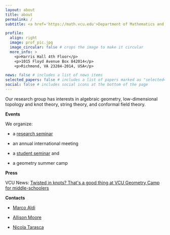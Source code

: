 ```yaml
---
layout: about
title: about
permalink: /
subtitle: <a href='https://math.vcu.edu'>Department of Mathematics and Applied Mathematics</a><br/> <a href='https://www.vcu.edu'>Virginia Commonwealth University</a>

profile:
  align: right
  image: prof_pic.jpg
  image_circular: false # crops the image to make it circular
  more_info: >
    <p>Harris Hall 4th Floor</p>
    <p>1015 Floyd Avenue Box 842014</p>
    <p>Richmond, VA 23284-2014, USA</p>

news: false # includes a list of news items
selected_papers: false # includes a list of papers marked as "selected={true}"
social: false # includes social icons at the bottom of the page
---
```


Our research group has interests in algebraic geometry, low-dimensional topology and knot theory, string theory, and conformal field theory.

<b>Events</b>

We organize:

- a <a href='/seminarfuture/'>research seminar</a>

- an annual international meeting

- a <a href='/studentseminarfuture/'>student seminar</a> and

- a geometry summer camp

<b>Press</b>

VCU News: <a href='https://news.vcu.edu/article/2023/06/twisted-in-knots-thats-a-good-thing-at-vcu-geometry-camp-for-middle-schoolers'>Twisted in knots? That's a good thing at VCU Geometry Camp for middle-schoolers</a>

<b>Contacts</b>

- <a href='https://math.vcu.edu/directory/aldi.html'>Marco Aldi</a>

- <a href='https://math.vcu.edu/directory/moore.html'>Allison Moore</a>

- <a href='https://nicolatarasca.github.io'>Nicola Tarasca</a>
